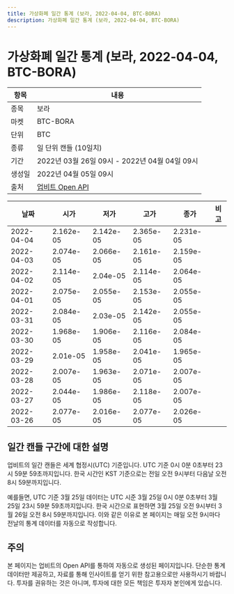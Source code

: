 ```yaml
---
title: 가상화폐 일간 통계 (보라, 2022-04-04, BTC-BORA)
description: 가상화폐 일간 통계 (보라, 2022-04-04, BTC-BORA)
---
```



가상화폐 일간 통계 (보라, 2022-04-04, BTC-BORA)
===

|항목|내용|
|--|--|
|종목|보라|
|마켓|BTC-BORA|
|단위|BTC|
|종류|일 단위 캔들 (10일치)|
|기간|2022년 03월 26일 09시 - 2022년 04월 04일 09시|
|생성일|2022년 04월 05일 09시|
|출처|[업비트 Open API](https://docs.upbit.com)|


|날짜|시가|저가|고가|종가|비고|
|--|--|--|--|--|--|
|2022-04-04|2.162e-05|2.142e-05|2.365e-05|2.231e-05|    |
|2022-04-03|2.074e-05|2.066e-05|2.161e-05|2.159e-05|    |
|2022-04-02|2.114e-05|2.04e-05|2.114e-05|2.064e-05|    |
|2022-04-01|2.075e-05|2.055e-05|2.153e-05|2.055e-05|    |
|2022-03-31|2.084e-05|2.03e-05|2.142e-05|2.055e-05|    |
|2022-03-30|1.968e-05|1.906e-05|2.116e-05|2.084e-05|    |
|2022-03-29|2.01e-05|1.958e-05|2.041e-05|1.965e-05|    |
|2022-03-28|2.007e-05|1.963e-05|2.071e-05|2.007e-05|    |
|2022-03-27|2.044e-05|1.986e-05|2.118e-05|2.007e-05|    |
|2022-03-26|2.077e-05|2.016e-05|2.077e-05|2.026e-05|    |


일간 캔들 구간에 대한 설명
---


업비트의 일간 캔들은 세계 협정시(UTC) 기준입니다. 
UTC 기준 0시 0분 0초부터 23시 59분 59초까지입니다. 
한국 시간인 KST 기준으로는 전일 오전 9시부터 다음날 오전 8시 59분까지입니다. 


예를들면, UTC 기준 3월 25일 데이터는 UTC 시준 3월 25일 0시 0분 0초부터 3월 25일 23시 59분 59초까지입니다. 
한국 시간으로 표현하면 3월 25일 오전 9시부터 3월 26일 오전 8시 59분까지입니다. 
이와 같은 이유로 본 페이지는 매일 오전 9시마다 전날의 통계 데이터를 자동으로 작성합니다. 


주의
---


본 페이지는 업비트의 Open API를 통하여 자동으로 생성된 페이지입니다. 
단순한 통계 데이터만 제공하고, 자료를 통해 인사이트를 얻기 위한 참고용으로만 사용하시기 바랍니다. 
투자를 권유하는 것은 아니며, 투자에 대한 모든 책임은 투자자 본인에게 있습니다. 
